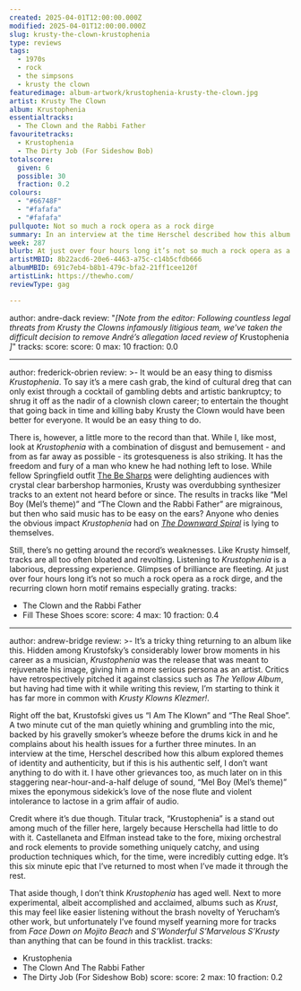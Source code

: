 ```yaml
---
created: 2025-04-01T12:00:00.000Z
modified: 2025-04-01T12:00:00.000Z
slug: krusty-the-clown-krustophenia
type: reviews
tags:
  - 1970s
  - rock
  - the simpsons
  - krusty the clown
featuredimage: album-artwork/krustophenia-krusty-the-clown.jpg
artist: Krusty The Clown
album: Krustophenia
essentialtracks:
  - The Clown and the Rabbi Father
favouritetracks:
  - Krustophenia
  - The Dirty Job (For Sideshow Bob)
totalscore:
  given: 6
  possible: 30
  fraction: 0.2
colours:
  - "#66748F"
  - "#fafafa"
  - "#fafafa"
pullquote: Not so much a rock opera as a rock dirge
summary: In an interview at the time Herschel described how this album explored themes of identity and authenticity, but if this is his authentic self, I don’t want anything to do with it.
week: 287
blurb: At just over four hours long it’s not so much a rock opera as a rock dirge, and the recurring clown horn motif remains especially grating
artistMBID: 8b22acd6-20e6-4463-a75c-c14b5cfdb666
albumMBID: 691c7eb4-b8b1-479c-bfa2-21ff1cee120f
artistLink: https://thewho.com/
reviewType: gag

---
```

author: andre-dack
review: "_[Note from the editor: Following countless legal threats from Krusty the Clowns infamously litigious team, we've taken the difficult decision to remove André’s allegation laced review of_ Krustophenia _]_"
tracks:
score:
  score: 0
  max: 10
  fraction: 0.0

---
author: frederick-obrien
review: >-
  It would be an easy thing to dismiss _Krustophenia_. To say it’s a mere cash grab, the kind of cultural dreg that can only exist through a cocktail of gambling debts and artistic bankruptcy; to shrug it off as the nadir of a clownish clown career; to entertain the thought that going back in time and killing baby Krusty the Clown would have been better for everyone. It would be an easy thing to do.


  There is, however, a little more to the record than that. While I, like most, look at _Krustophenia_ with a combination of disgust and bemusement - and from as far away as possible - its grotesqueness is also striking. It has the freedom and fury of a man who knew he had nothing left to lose. While fellow Springfield outfit [The Be Sharps](/reviews/the-be-sharps-meet-the-be-sharps) were delighting audiences with crystal clear barbershop harmonies, Krusty was overdubbing synthesizer tracks to an extent not heard before or since. The results in tracks like “Mel Boy (Mel’s theme)” and “The Clown and the Rabbi Father” are migrainous, but then who said music has to be easy on the ears? Anyone who denies the obvious impact _Krustophenia_ had on _[The Downward Spiral](/reviews/nine-inch-nails-the-downward-spiral)_ is lying to themselves.


  Still, there’s no getting around the record’s weaknesses. Like Krusty himself, tracks are all too often bloated and revolting. Listening to _Krustophenia_ is a laborious, depressing experience. Glimpses of brilliance are fleeting. At just over four hours long it’s not so much a rock opera as a rock dirge, and the recurring clown horn motif remains especially grating.
tracks:
  - The Clown and the Rabbi Father
  - Fill These Shoes
score:
  score: 4
  max: 10
  fraction: 0.4

---
author: andrew-bridge
review: >-
  It’s a tricky thing returning to an album like this. Hidden among Krustofsky’s considerably lower brow moments in his career as a musician, _Krustophenia_ was the release that was meant to rejuvenate his image, giving him a more serious persona as an artist. Critics have retrospectively pitched it against classics such as _The Yellow Album_, but having had time with it while writing this review, I’m starting to think it has far more in common with _Krusty Klowns Klezmer!_.

  Right off the bat, Krustofski gives us “I Am The Klown” and “The Real Shoe”. A two minute cut of the man quietly whining and grumbling into the mic, backed by his gravelly smoker’s wheeze before the drums kick in and he complains about his health issues for a further three minutes. In an interview at the time, Herschel described how this album explored themes of identity and authenticity, but if this is his authentic self, I don’t want anything to do with it. I have other grievances too, as much later on in this staggering near-hour-and-a-half deluge of sound, “Mel Boy (Mel’s theme)” mixes the eponymous sidekick’s love of the nose flute and violent intolerance to lactose in a grim affair of audio.

  Credit where it’s due though. Titular track, “Krustophenia” is a stand out among much of the filler here, largely because Herschella had little to do with it. Castellaneta and Elfman instead take to the fore, mixing orchestral and rock elements to provide something uniquely catchy, and using production techniques which, for the time, were incredibly cutting edge. It’s this six minute epic that I’ve returned to most when I’ve made it through the rest.

  That aside though, I don’t think _Krustophenia_ has aged well. Next to more experimental, albeit accomplished and acclaimed, albums such as _Krust_, this may feel like easier listening without the brash novelty of Yerucham’s other work, but unfortunately I’ve found myself yearning more for tracks from _Face Down on Mojito Beach_ and _S’Wonderful S’Marvelous S’Krusty_ than anything that can be found in this tracklist.
tracks:
  - Krustophenia
  - The Clown And The Rabbi Father
  - The Dirty Job (For Sideshow Bob)
score:
  score: 2
  max: 10
  fraction: 0.2
